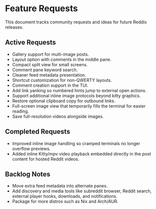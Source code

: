 # Feature Requests

This document tracks community requests and ideas for future Reddix releases.

## Active Requests

- Gallery support for multi-image posts.
- Layout option with comments in the middle pane.
- Compact split view for small screens.
- Comment pane keyword search.
- Cleaner feed metadata presentation.
- Shortcut customization for non-QWERTY layouts.
- Comment creation support in the TUI.
- Add link yanking so numbered hints jump to external open actions.
- Support additional inline image protocols beyond kitty graphics.
- Restore optional clipboard copy for outbound links.
- Full-screen image view that temporarily fills the terminal for easier reading.
- Save full-resolution videos alongside images.

## Completed Requests

- Improved inline image handling so cramped terminals no longer overflow previews.
- Added inline Kitty/mpv video playback embedded directly in the post content for hosted Reddit videos.

## Backlog Notes

- Move extra feed metadata into alternate panes.
- Add discovery and media tools like subreddit browser, Reddit search, external player hooks, downloads, and notifications.
- Package for more distros such as Nix and Arch/AUR.
